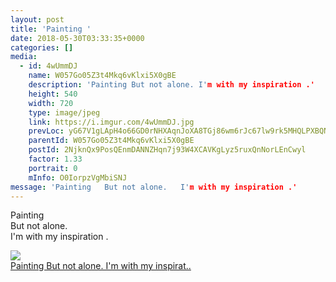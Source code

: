 ```yaml
---
layout: post
title: 'Painting ' 
date: 2018-05-30T03:33:35+0000 
categories: [] 
media:
  - id: 4wUmmDJ
    name: W057Go05Z3t4Mkq6vKlxi5X0gBE
    description: 'Painting But not alone. I'm with my inspiration .'   
    height: 540
    width: 720
    type: image/jpeg
    link: https://i.imgur.com/4wUmmDJ.jpg
    prevLoc: yG67V1gLApH4o66GD0rNHXAqnJoXA8TGj86wm6rJc67lw9rk5MHQLPXBQNQ3uz1Gk1nPkBF53ZRnOR7Kc2yV02V247SEvp8y92zlFXnN1KG53ViMoyR45vPkhPNXmOGmwMiWx570PwBEuq0qkGok4pSpkQQJ80K1iPvDY9pn50u0EPB2xrG5TA3mv2DAqMuDp5wmJMRjI7Vn9vywVWhKY4ooxkZKc07OzPRznNHRQOmLxnPQFPnrrlxYo2IEDyO4K86Vc99V3JwkE
    parentId: W057Go05Z3t4Mkq6vKlxi5X0gBE
    postId: 2NjknQx9PosQEnmDANNZHqn7j93W4XCAVKgLyz5ruxQnNorLEnCwyl
    factor: 1.33
    portrait: 0
    mInfo: O0IorpzVgMbiSNJ
message: 'Painting   But not alone.   I'm with my inspiration .'  
---
```


Painting   
But not alone.   
I'm with my inspiration .


[//]: #media:  
<a href="https://i.imgur.com/4wUmmDJ.jpg"><img class="postImage" src="https://i.imgur.com/4wUmmDJh.jpg" />  
Painting 
But not alone. 
I'm with my inspirat..  
 </a>   
